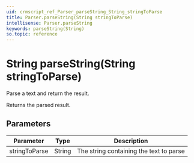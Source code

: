 ```yaml
---
uid: crmscript_ref_Parser_parseString_String_stringToParse
title: Parser.parseString(String stringToParse)
intellisense: Parser.parseString
keywords: parseString(String)
so.topic: reference
---
```


# String parseString(String stringToParse)

Parse a text and return the result.

Returns the parsed result.

## Parameters

| Parameter | Type | Description |
|---|---|---|
| stringToParse | String | The string containing the text to parse |
